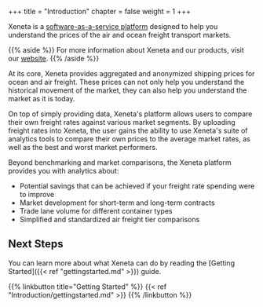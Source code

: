 +++
title = "Introduction"
chapter = false
weight = 1
+++

Xeneta is a <a href="https://app.xeneta.com/" target="_blank">software-as-a-service platform</a> designed to help you understand the prices of the air and ocean freight transport markets. 

{{% aside %}} For more information about Xeneta and our products, visit our [website](http://www.xeneta.com). {{% /aside %}}

At its core, Xeneta provides aggregated and anonymized shipping prices for ocean and air freight. These prices can not only help you understand the historical movement of the market, they can also help you understand the market as it is today.

On top of simply providing data, Xeneta's platform allows users to compare their own freight rates against various market segments. By uploading freight rates into Xeneta, the user gains the ability to use Xeneta's suite of analytics tools to compare their own prices to the average market rates, as well as the best and worst market performers.

Beyond benchmarking and market comparisons, the Xeneta platform provides you with analytics about: 

* Potential savings that can be achieved if your freight rate spending were to improve
* Market development for short-term and long-term contracts
* Trade lane volume for different container types
* Simplified and standardized air freight tier comparisons

## Next Steps

You can learn more about what Xeneta can do by reading the [Getting Started]({{< ref "gettingstarted.md" >}}) guide.

{{% linkbutton title="Getting Started" %}} {{< ref "Introduction/gettingstarted.md" >}} {{% /linkbutton %}}

<div style="clear:both"/>

